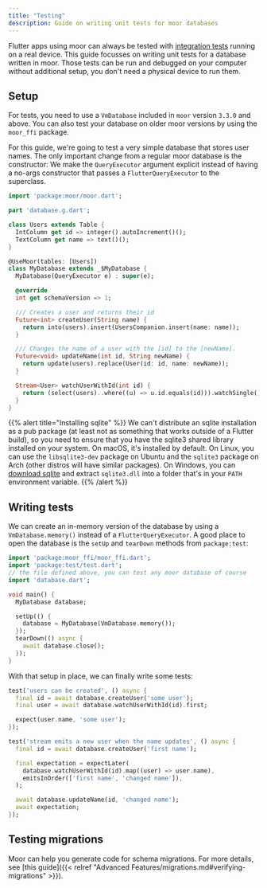 ```yaml
---
title: "Testing"
description: Guide on writing unit tests for moor databases
---
```


Flutter apps using moor can always be tested with [integration tests](https://flutter.dev/docs/cookbook/testing/integration/introduction)
running on a real device. This guide focusses on writing unit tests for a database written in moor.
Those tests can be run and debugged on your computer without additional setup, you don't need a
physical device to run them.

## Setup

For tests, you need to use a `VmDatabase` included in `moor` version `3.3.0` and above. You can also test your database on older moor
versions by using the `moor_ffi` package.

For this guide, we're going to test a very simple database that stores user names. The only important change from a regular moor
database is the constructor: We make the `QueryExecutor` argument explicit instead of having a no-args constructor that passes
a `FlutterQueryExecutor` to the superclass.
```dart
import 'package:moor/moor.dart';

part 'database.g.dart';

class Users extends Table {
  IntColumn get id => integer().autoIncrement()();
  TextColumn get name => text()();
}

@UseMoor(tables: [Users])
class MyDatabase extends _$MyDatabase {
  MyDatabase(QueryExecutor e) : super(e);

  @override
  int get schemaVersion => 1;

  /// Creates a user and returns their id
  Future<int> createUser(String name) {
    return into(users).insert(UsersCompanion.insert(name: name));
  }

  /// Changes the name of a user with the [id] to the [newName].
  Future<void> updateName(int id, String newName) {
    return update(users).replace(User(id: id, name: newName));
  }

  Stream<User> watchUserWithId(int id) {
    return (select(users)..where((u) => u.id.equals(id))).watchSingle();
  }
}
```

{{% alert title="Installing sqlite" %}}
We can't distribute an sqlite installation as a pub package (at least
not as something that works outside of a Flutter build), so you need
to ensure that you have the sqlite3 shared library installed on your
system. On macOS, it's installed by default.
On Linux, you can use the `libsqlite3-dev` package on Ubuntu and the 
`sqlite3` package on Arch (other distros will have similar packages).
On Windows, you can [download sqlite](https://www.sqlite.org/download.html)
and extract `sqlite3.dll` into a folder that's in your `PATH` environment
variable.
{{% /alert %}}

## Writing tests

We can create an in-memory version of the database by using a 
`VmDatabase.memory()` instead of a `FlutterQueryExecutor`. A good
place to open the database is the `setUp` and `tearDown` methods from
`package:test`:
```dart
import 'package:moor_ffi/moor_ffi.dart';
import 'package:test/test.dart';
// the file defined above, you can test any moor database of course
import 'database.dart'; 

void main() {
  MyDatabase database;

  setUp(() {
    database = MyDatabase(VmDatabase.memory());
  });
  tearDown(() async {
    await database.close();
  });
}
```

With that setup in place, we can finally write some tests:
```dart
test('users can be created', () async {
  final id = await database.createUser('some user');
  final user = await database.watchUserWithId(id).first;

  expect(user.name, 'some user');
});

test('stream emits a new user when the name updates', () async {
  final id = await database.createUser('first name');

  final expectation = expectLater(
    database.watchUserWithId(id).map((user) => user.name),
    emitsInOrder(['first name', 'changed name']),
  );

  await database.updateName(id, 'changed name');
  await expectation;
});
```

## Testing migrations

Moor can help you generate code for schema migrations. For more details, see
[this guide]({{< relref "Advanced Features/migrations.md#verifying-migrations" >}}).
